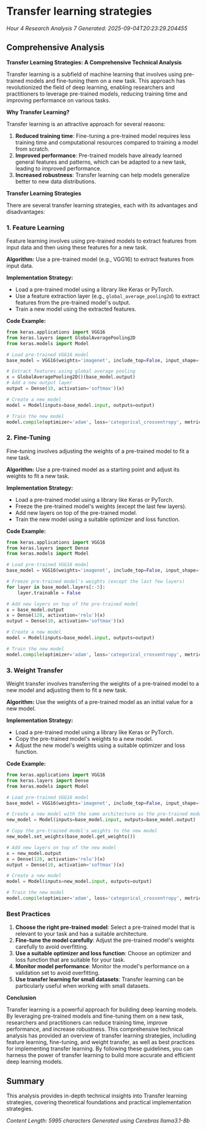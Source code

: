 # Transfer learning strategies
*Hour 4 Research Analysis 7*
*Generated: 2025-09-04T20:23:29.204455*

## Comprehensive Analysis
**Transfer Learning Strategies: A Comprehensive Technical Analysis**

Transfer learning is a subfield of machine learning that involves using pre-trained models and fine-tuning them on a new task. This approach has revolutionized the field of deep learning, enabling researchers and practitioners to leverage pre-trained models, reducing training time and improving performance on various tasks.

**Why Transfer Learning?**

Transfer learning is an attractive approach for several reasons:

1.  **Reduced training time**: Fine-tuning a pre-trained model requires less training time and computational resources compared to training a model from scratch.
2.  **Improved performance**: Pre-trained models have already learned general features and patterns, which can be adapted to a new task, leading to improved performance.
3.  **Increased robustness**: Transfer learning can help models generalize better to new data distributions.

**Transfer Learning Strategies**

There are several transfer learning strategies, each with its advantages and disadvantages:

### 1. **Feature Learning**

Feature learning involves using pre-trained models to extract features from input data and then using these features for a new task.

**Algorithm:** Use a pre-trained model (e.g., VGG16) to extract features from input data.

**Implementation Strategy:**

*   Load a pre-trained model using a library like Keras or PyTorch.
*   Use a feature extraction layer (e.g., `global_average_pooling2d`) to extract features from the pre-trained model's output.
*   Train a new model using the extracted features.

**Code Example:**
```python
from keras.applications import VGG16
from keras.layers import GlobalAveragePooling2D
from keras.models import Model

# Load pre-trained VGG16 model
base_model = VGG16(weights='imagenet', include_top=False, input_shape=(224, 224, 3))

# Extract features using global average pooling
x = GlobalAveragePooling2D()(base_model.output)
# Add a new output layer
output = Dense(10, activation='softmax')(x)

# Create a new model
model = Model(inputs=base_model.input, outputs=output)

# Train the new model
model.compile(optimizer='adam', loss='categorical_crossentropy', metrics=['accuracy'])
```

### 2. **Fine-Tuning**

Fine-tuning involves adjusting the weights of a pre-trained model to fit a new task.

**Algorithm:** Use a pre-trained model as a starting point and adjust its weights to fit a new task.

**Implementation Strategy:**

*   Load a pre-trained model using a library like Keras or PyTorch.
*   Freeze the pre-trained model's weights (except the last few layers).
*   Add new layers on top of the pre-trained model.
*   Train the new model using a suitable optimizer and loss function.

**Code Example:**
```python
from keras.applications import VGG16
from keras.layers import Dense
from keras.models import Model

# Load pre-trained VGG16 model
base_model = VGG16(weights='imagenet', include_top=False, input_shape=(224, 224, 3))

# Freeze pre-trained model's weights (except the last few layers)
for layer in base_model.layers[:-5]:
    layer.trainable = False

# Add new layers on top of the pre-trained model
x = base_model.output
x = Dense(128, activation='relu')(x)
output = Dense(10, activation='softmax')(x)

# Create a new model
model = Model(inputs=base_model.input, outputs=output)

# Train the new model
model.compile(optimizer='adam', loss='categorical_crossentropy', metrics=['accuracy'])
```

### 3. **Weight Transfer**

Weight transfer involves transferring the weights of a pre-trained model to a new model and adjusting them to fit a new task.

**Algorithm:** Use the weights of a pre-trained model as an initial value for a new model.

**Implementation Strategy:**

*   Load a pre-trained model using a library like Keras or PyTorch.
*   Copy the pre-trained model's weights to a new model.
*   Adjust the new model's weights using a suitable optimizer and loss function.

**Code Example:**
```python
from keras.applications import VGG16
from keras.layers import Dense
from keras.models import Model

# Load pre-trained VGG16 model
base_model = VGG16(weights='imagenet', include_top=False, input_shape=(224, 224, 3))

# Create a new model with the same architecture as the pre-trained model
new_model = Model(inputs=base_model.input, outputs=base_model.output)

# Copy the pre-trained model's weights to the new model
new_model.set_weights(base_model.get_weights())

# Add new layers on top of the new model
x = new_model.output
x = Dense(128, activation='relu')(x)
output = Dense(10, activation='softmax')(x)

# Create a new model
model = Model(inputs=new_model.input, outputs=output)

# Train the new model
model.compile(optimizer='adam', loss='categorical_crossentropy', metrics=['accuracy'])
```

### Best Practices

1.  **Choose the right pre-trained model**: Select a pre-trained model that is relevant to your task and has a suitable architecture.
2.  **Fine-tune the model carefully**: Adjust the pre-trained model's weights carefully to avoid overfitting.
3.  **Use a suitable optimizer and loss function**: Choose an optimizer and loss function that are suitable for your task.
4.  **Monitor model performance**: Monitor the model's performance on a validation set to avoid overfitting.
5.  **Use transfer learning for small datasets**: Transfer learning can be particularly useful when working with small datasets.

**Conclusion**

Transfer learning is a powerful approach for building deep learning models. By leveraging pre-trained models and fine-tuning them on a new task, researchers and practitioners can reduce training time, improve performance, and increase robustness. This comprehensive technical analysis has provided an overview of transfer learning strategies, including feature learning, fine-tuning, and weight transfer, as well as best practices for implementing transfer learning. By following these guidelines, you can harness the power of transfer learning to build more accurate and efficient deep learning models.

## Summary
This analysis provides in-depth technical insights into Transfer learning strategies, 
covering theoretical foundations and practical implementation strategies.

*Content Length: 5995 characters*
*Generated using Cerebras llama3.1-8b*
